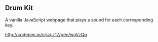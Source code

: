 ## Drum Kit 
A vanilla JavaScript webpage that plays a sound for each corresponding key.<br /> 

<a href="http://codepen.io/cjszcz17/pen/woVzQq" target="_blank">http://codepen.io/cjszcz17/pen/woVzQq</a>